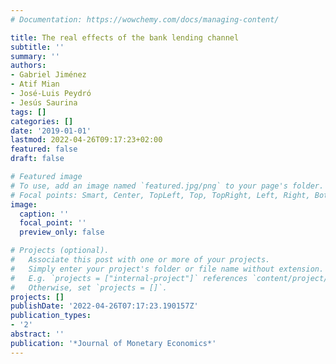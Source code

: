 ```yaml
---
# Documentation: https://wowchemy.com/docs/managing-content/

title: The real effects of the bank lending channel
subtitle: ''
summary: ''
authors:
- Gabriel Jiménez
- Atif Mian
- José-Luis Peydró
- Jesús Saurina
tags: []
categories: []
date: '2019-01-01'
lastmod: 2022-04-26T09:17:23+02:00
featured: false
draft: false

# Featured image
# To use, add an image named `featured.jpg/png` to your page's folder.
# Focal points: Smart, Center, TopLeft, Top, TopRight, Left, Right, BottomLeft, Bottom, BottomRight.
image:
  caption: ''
  focal_point: ''
  preview_only: false

# Projects (optional).
#   Associate this post with one or more of your projects.
#   Simply enter your project's folder or file name without extension.
#   E.g. `projects = ["internal-project"]` references `content/project/deep-learning/index.md`.
#   Otherwise, set `projects = []`.
projects: []
publishDate: '2022-04-26T07:17:23.190157Z'
publication_types:
- '2'
abstract: ''
publication: '*Journal of Monetary Economics*'
---
```

